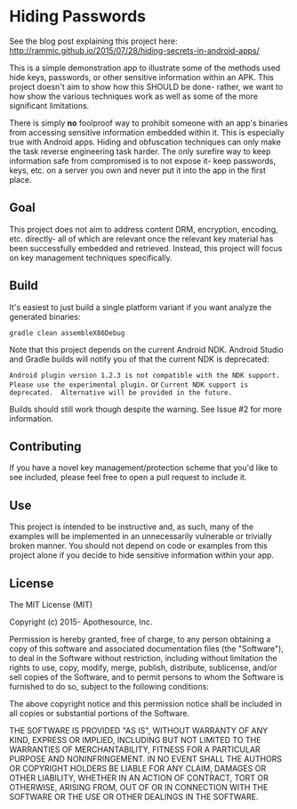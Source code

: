 # Hiding Passwords

See the blog post explaining this project here: http://rammic.github.io/2015/07/28/hiding-secrets-in-android-apps/

This is a simple demonstration app to illustrate some of the methods used hide keys, passwords, or other sensitive information within an APK. This project doesn't aim to show how this SHOULD be done- rather, we want to how show the various techniques work as well as some of the more significant limitations.

There is simply **no** foolproof way to prohibit someone with an app's binaries from accessing sensitive information embedded within it. This is especially true with Android apps. Hiding and obfuscation techniques can only make the task reverse engineering task harder. The only surefire way to keep information safe from compromised is to not expose it- keep passwords, keys, etc. on a server you own and never put it into the app in the first place.

## Goal

This project does not aim to address content DRM, encryption, encoding, etc. directly- all of which are relevant once the relevant key material has been successfully embedded and retrieved. Instead, this project will focus on key management techniques specifically.


## Build

It's easiest to just build a single platform variant if you want analyze the generated binaries:

`gradle clean assembleX86Debug`

Note that this project depends on the current Android NDK. Android Studio and Gradle builds will notify you of that the current NDK is deprecated:

`Android plugin version 1.2.3 is not compatible with the NDK support. Please use the experimental plugin.` or
`Current NDK support is deprecated.  Alternative will be provided in the future.`

Builds should still work though despite the warning. See Issue #2 for more information.


## Contributing

If you have a novel key management/protection scheme that you'd like to see included, please feel free to open a pull request to include it.


## Use

This project is intended to be instructive and, as such, many of the examples will be implemented in an unnecessarily vulnerable or trivially broken manner. You should not depend on code or examples from this project alone if you decide to hide sensitive information within your app.

## License

The MIT License (MIT)

Copyright (c) 2015- Apothesource, Inc.

Permission is hereby granted, free of charge, to any person obtaining a copy of this software and associated documentation files (the "Software"), to deal in the Software without restriction, including without limitation the rights to use, copy, modify, merge, publish, distribute, sublicense, and/or sell copies of the Software, and to permit persons to whom the Software is furnished to do so, subject to the following conditions:

The above copyright notice and this permission notice shall be included in all copies or substantial portions of the Software.

THE SOFTWARE IS PROVIDED "AS IS", WITHOUT WARRANTY OF ANY KIND, EXPRESS OR IMPLIED, INCLUDING BUT NOT LIMITED TO THE WARRANTIES OF MERCHANTABILITY, FITNESS FOR A PARTICULAR PURPOSE AND NONINFRINGEMENT. IN NO EVENT SHALL THE AUTHORS OR COPYRIGHT HOLDERS BE LIABLE FOR ANY CLAIM, DAMAGES OR OTHER LIABILITY, WHETHER IN AN ACTION OF CONTRACT, TORT OR OTHERWISE, ARISING FROM, OUT OF OR IN CONNECTION WITH THE SOFTWARE OR THE USE OR OTHER DEALINGS IN THE SOFTWARE.